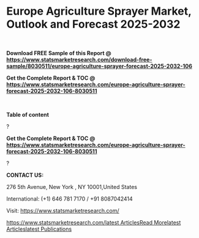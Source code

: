<h1>Europe Agriculture Sprayer Market, Outlook and Forecast 2025-2032</h1><br/><p><strong>Download FREE Sample of this Report @ <a href="https://www.statsmarketresearch.com/download-free-sample/8030511/europe-agriculture-sprayer-forecast-2025-2032-106">https://www.statsmarketresearch.com/download-free-sample/8030511/europe-agriculture-sprayer-forecast-2025-2032-106</a></strong></p>
 
 
 
 <div><b>Get the Complete Report & TOC @ <a href="https://www.statsmarketresearch.com/europe-agriculture-sprayer-forecast-2025-2032-106-8030511">https://www.statsmarketresearch.com/europe-agriculture-sprayer-forecast-2025-2032-106-8030511</a></b></div>
 
 
 
 <p><br />
 
 <b>Table of content</b></p>
 
 
 
 <p>? </p>
 
 
 
 <div><b>Get the Complete Report & TOC @ <a href="https://www.statsmarketresearch.com/europe-agriculture-sprayer-forecast-2025-2032-106-8030511">https://www.statsmarketresearch.com/europe-agriculture-sprayer-forecast-2025-2032-106-8030511</a></b></div>
 
 
 
 <p>? </p>
 
 
 
 <p><b>CONTACT US:</b><br />
 
 276 5th Avenue, New York , NY 10001,United States<br />
 
 International: (+1) 646 781 7170 / +91 8087042414<br />
 
 Visit: <a href="https://www.statsmarketresearch.com/">https://www.statsmarketresearch.com/</a><br />
 
 <a href="https://gyeongbokgung.com">https://www.statsmarketresearch.com/</a><a href="https://hallyeomaritime.com">latest Articles</a><a href="https://jingwansa.com">Read More</a><a href="https://nguoiviet.jp/">latest Articles</a><a href="https://www.intelmarketresearch.com/">latest Publications</a></p>